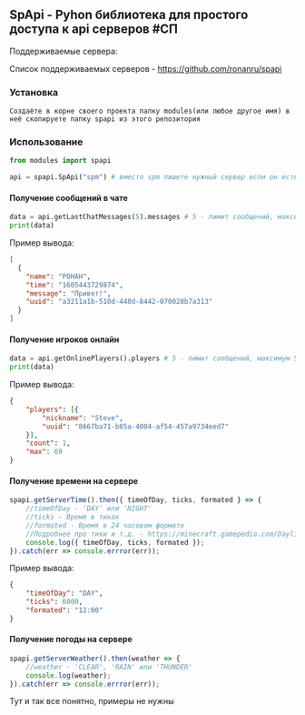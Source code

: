 ## SpApi - Pyhon библиотека для простого доступа к api серверов #СП
Поддерживаемые сервера:

Список поддерживаемых серверов - https://github.com/ronanru/spapi

### Установка
```
Создаёте в корне своего проекта папку modules(или любое другое имя) в неё cкопируете папку spapi из этого репозитория
```
### Использование
```python
from modules import spapi

api = spapi.SpApi("spm") # вместо spm пишете нужный сервер если он есть во вкладке 'Поддерживаемые сервера' выше
```
#### Получение сообщений в чате
```python
data = api.getLastChatMessages(5).messages # 5 - лимит сообщений, максимум 50
print(data)
```
Пример вывода:
```json
[
  {
    "name": "POHAH",
    "time": "1605443729874",
    "message": "Привет!",
    "uuid": "a3211a1b-510d-440d-8442-070028b7a313"
  }
]
```

#### Получение игроков онлайн
```python
data = api.getOnlinePlayers().players # 5 - лимит сообщений, максимум 50
print(data)
```
Пример вывода:
```json
{
	"players": [{
		"nickname": "Steve",
		"uuid": "8667ba71-b85a-4004-af54-457a9734eed7"
	}],
	"count": 1,
	"max": 69
}
```

#### Получение времени на сервере
```javascript
spapi.getServerTime().then({ timeOfDay, ticks, formated } => {
	//timeOfDay - 'DAY' или 'NIGHT'
	//ticks - Время в тиках
	//formated - Время в 24 часовом формате
	//Подробнее про тики и т.д. - https://minecraft.gamepedia.com/Daylight_cycle#24-hour_Minecraft_day
	console.log({ timeOfDay, ticks, formated });
}).catch(err => console.errror(err));
```
Пример вывода:
```json
{
	"timeOfDay": "DAY",
	"ticks": 6000,
	"formated": "12:00"
}
```

#### Получение погоды на сервере
```javascript
spapi.getServerWeather().then(weather => {
	//weather - 'CLEAR', 'RAIN' или 'THUNDER'
	console.log(weather);
}).catch(err => console.errror(err));
```
Тут и так все понятно, примеры не нужны
